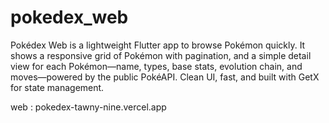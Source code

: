 # pokedex_web

Pokédex Web is a lightweight Flutter app to browse Pokémon quickly. It shows a responsive grid of Pokémon with pagination, and a simple detail view for each Pokémon—name, types, base stats, evolution chain, and moves—powered by the public PokéAPI. Clean UI, fast, and built with GetX for state management.

web :
pokedex-tawny-nine.vercel.app
